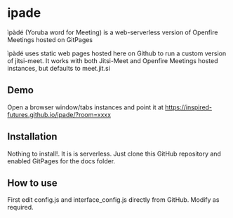 # ipade
ìpàdé (Yoruba word for Meeting) is a web-serverless version of Openfire Meetings hosted on GitPages

ìpàdé uses static web pages hosted here on Github to run a custom version of jitsi-meet. It works with both Jitsi-Meet and Openfire Meetings hosted instances, but defaults to meet.jit.si

## Demo
Open a browser window/tabs instances and point it at https://inspired-futures.github.io/ipade/?room=xxxx

## Installation
Nothing to install!. It is is serverless. Just clone this GitHub repository and enabled GitPages for the docs folder. 

## How to use
First edit config.js and interface_config.js directly from GitHub. Modify as required.

